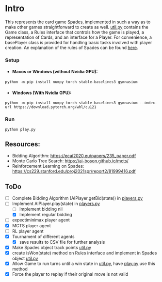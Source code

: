# Intro
This represents the card game Spades, implemented in such a way as to make other games straightforward to create as well. [util.py](/util.py) contains the Game class, a Rules interface that controls how the game is played, a representation of Cards, and an interface for a Player. For convenience, a basePlayer class is provided for handling basic tasks involved with player creation. An explanation of the rules of Spades can be found [here](https://www.thesprucecrafts.com/spades-complete-card-game-rules-412490).

### Setup
* #### Macos or Windows (without Nvidia GPU):
```
python -m pip install numpy torch stable-baselines3 gymnasium
```
* #### Windows (With Nvidia GPU):
```
python -m pip install numpy torch stable-baselines3 gymnasium --index-url https://download.pytorch.org/whl/cu121
```

### Run
```
python play.py
```

## Resources: 
- Bidding Algorithm: https://ecai2020.eu/papers/235_paper.pdf
- Monte Carlo Tree Search: https://ai-boson.github.io/mcts/
- Reinforcement Learning on Spades: https://cs229.stanford.edu/proj2021spr/report2/81999416.pdf

## ToDo
- [ ] Complete Bidding Algorithm (AIPlayer.getBid(state)) in [players.py](/players.py)
- [ ] Implement AIPlayer.play(state) in [players.py](/players.py)
  - [ ] Implement bidding nil
  - [x] Implement regular bidding
- [ ] expectiminimax player agent
- [x] MCTS player agent
- [ ] RL player agent
- [x] Tournament of different agents
  - [x] save results to CSV file for further analysis
- [x] Make Spades object track points [util.py](/util.py)
- [x] create isWon(state) method on Rules interface and implement in Spades object [util.py](/util.py)
- [x] Allow Game to run turns until a win state in [util.py](/util.py), have [play.py](/play.py) use this method
- [x] Force the player to replay if their original move is not valid